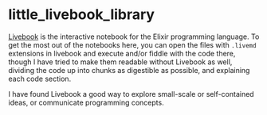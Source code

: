 # little_livebook_library

[Livebook](https://livebook.dev/) is the interactive notebook for the Elixir programming language. 
To get the most out of the notebooks here, you can open the files with `.livemd` extensions in
livebook and execute and/or fiddle with the code there, though I have tried to make them readable
without Livebook as well, dividing the code up into chunks as digestible as possible, and explaining
each code section.

I have found Livebook a good way to explore small-scale or self-contained ideas, 
or communicate programming concepts.


